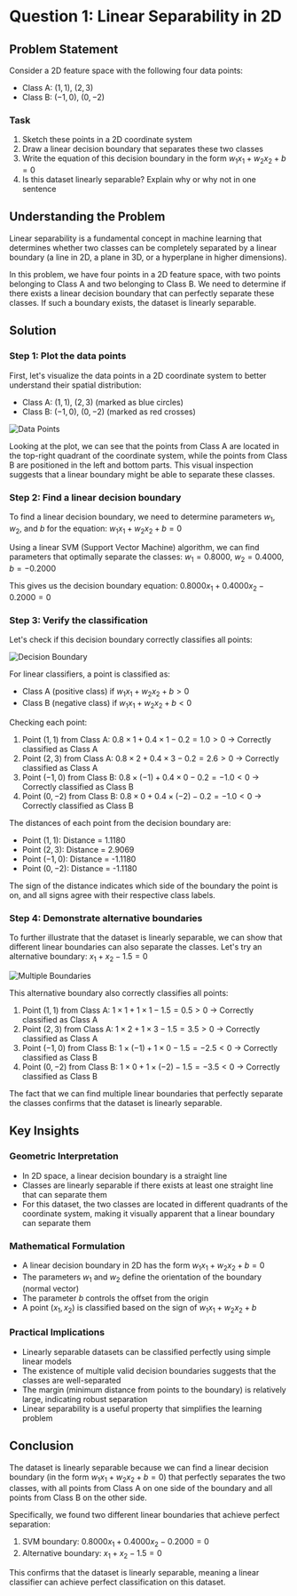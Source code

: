 # Question 1: Linear Separability in 2D

## Problem Statement
Consider a 2D feature space with the following four data points:
- Class A: $(1, 1)$, $(2, 3)$
- Class B: $(-1, 0)$, $(0, -2)$

### Task
1. Sketch these points in a 2D coordinate system
2. Draw a linear decision boundary that separates these two classes
3. Write the equation of this decision boundary in the form $w_1x_1 + w_2x_2 + b = 0$
4. Is this dataset linearly separable? Explain why or why not in one sentence

## Understanding the Problem
Linear separability is a fundamental concept in machine learning that determines whether two classes can be completely separated by a linear boundary (a line in 2D, a plane in 3D, or a hyperplane in higher dimensions). 

In this problem, we have four points in a 2D feature space, with two points belonging to Class A and two belonging to Class B. We need to determine if there exists a linear decision boundary that can perfectly separate these classes. If such a boundary exists, the dataset is linearly separable.

## Solution

### Step 1: Plot the data points
First, let's visualize the data points in a 2D coordinate system to better understand their spatial distribution:
- Class A: $(1, 1)$, $(2, 3)$ (marked as blue circles)
- Class B: $(-1, 0)$, $(0, -2)$ (marked as red crosses)

![Data Points](../Images/L4_4_Quiz_1/data_points.png)

Looking at the plot, we can see that the points from Class A are located in the top-right quadrant of the coordinate system, while the points from Class B are positioned in the left and bottom parts. This visual inspection suggests that a linear boundary might be able to separate these classes.

### Step 2: Find a linear decision boundary
To find a linear decision boundary, we need to determine parameters $w_1$, $w_2$, and $b$ for the equation:
$w_1x_1 + w_2x_2 + b = 0$

Using a linear SVM (Support Vector Machine) algorithm, we can find parameters that optimally separate the classes:
$w_1 = 0.8000$, $w_2 = 0.4000$, $b = -0.2000$

This gives us the decision boundary equation:
$0.8000x_1 + 0.4000x_2 - 0.2000 = 0$

### Step 3: Verify the classification
Let's check if this decision boundary correctly classifies all points:

![Decision Boundary](../Images/L4_4_Quiz_1/decision_boundary.png)

For linear classifiers, a point is classified as:
- Class A (positive class) if $w_1x_1 + w_2x_2 + b > 0$
- Class B (negative class) if $w_1x_1 + w_2x_2 + b < 0$

Checking each point:
1. Point $(1, 1)$ from Class A: $0.8×1 + 0.4×1 - 0.2 = 1.0 > 0$ → Correctly classified as Class A
2. Point $(2, 3)$ from Class A: $0.8×2 + 0.4×3 - 0.2 = 2.6 > 0$ → Correctly classified as Class A
3. Point $(-1, 0)$ from Class B: $0.8×(-1) + 0.4×0 - 0.2 = -1.0 < 0$ → Correctly classified as Class B
4. Point $(0, -2)$ from Class B: $0.8×0 + 0.4×(-2) - 0.2 = -1.0 < 0$ → Correctly classified as Class B

The distances of each point from the decision boundary are:
- Point $(1, 1)$: Distance = 1.1180
- Point $(2, 3)$: Distance = 2.9069
- Point $(-1, 0)$: Distance = -1.1180
- Point $(0, -2)$: Distance = -1.1180

The sign of the distance indicates which side of the boundary the point is on, and all signs agree with their respective class labels.

### Step 4: Demonstrate alternative boundaries
To further illustrate that the dataset is linearly separable, we can show that different linear boundaries can also separate the classes. Let's try an alternative boundary:
$x_1 + x_2 - 1.5 = 0$

![Multiple Boundaries](../Images/L4_4_Quiz_1/multiple_boundaries.png)

This alternative boundary also correctly classifies all points:
1. Point $(1, 1)$ from Class A: $1×1 + 1×1 - 1.5 = 0.5 > 0$ → Correctly classified as Class A
2. Point $(2, 3)$ from Class A: $1×2 + 1×3 - 1.5 = 3.5 > 0$ → Correctly classified as Class A
3. Point $(-1, 0)$ from Class B: $1×(-1) + 1×0 - 1.5 = -2.5 < 0$ → Correctly classified as Class B
4. Point $(0, -2)$ from Class B: $1×0 + 1×(-2) - 1.5 = -3.5 < 0$ → Correctly classified as Class B

The fact that we can find multiple linear boundaries that perfectly separate the classes confirms that the dataset is linearly separable.

## Key Insights

### Geometric Interpretation
- In 2D space, a linear decision boundary is a straight line
- Classes are linearly separable if there exists at least one straight line that can separate them
- For this dataset, the two classes are located in different quadrants of the coordinate system, making it visually apparent that a linear boundary can separate them

### Mathematical Formulation
- A linear decision boundary in 2D has the form $w_1x_1 + w_2x_2 + b = 0$
- The parameters $w_1$ and $w_2$ define the orientation of the boundary (normal vector)
- The parameter $b$ controls the offset from the origin
- A point $(x_1, x_2)$ is classified based on the sign of $w_1x_1 + w_2x_2 + b$

### Practical Implications
- Linearly separable datasets can be classified perfectly using simple linear models
- The existence of multiple valid decision boundaries suggests that the classes are well-separated
- The margin (minimum distance from points to the boundary) is relatively large, indicating robust separation
- Linear separability is a useful property that simplifies the learning problem

## Conclusion
The dataset is linearly separable because we can find a linear decision boundary (in the form $w_1x_1 + w_2x_2 + b = 0$) that perfectly separates the two classes, with all points from Class A on one side of the boundary and all points from Class B on the other side.

Specifically, we found two different linear boundaries that achieve perfect separation:
1. SVM boundary: $0.8000x_1 + 0.4000x_2 - 0.2000 = 0$
2. Alternative boundary: $x_1 + x_2 - 1.5 = 0$

This confirms that the dataset is linearly separable, meaning a linear classifier can achieve perfect classification on this dataset. 